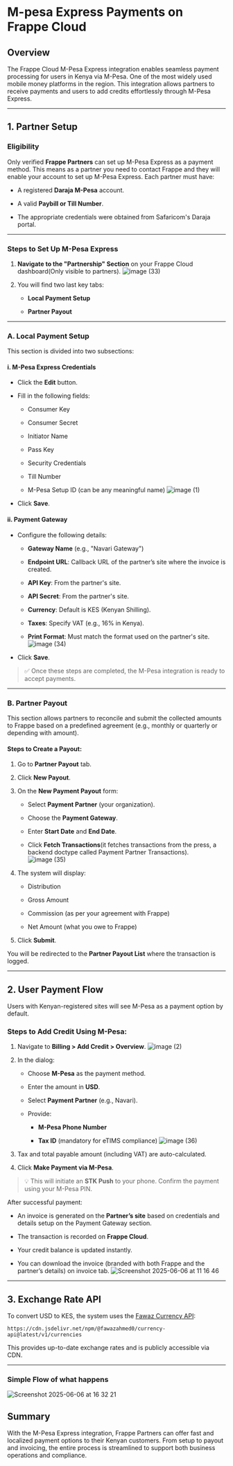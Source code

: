
# M-pesa Express Payments on Frappe Cloud

## Overview

The Frappe Cloud M-Pesa Express integration enables seamless payment processing for users in Kenya via M-Pesa. One of the most widely used mobile money platforms in the region. This integration allows partners to receive payments and users to add credits effortlessly through M-Pesa Express.

----------

## 1. Partner Setup

### Eligibility

Only verified **Frappe Partners** can set up M-Pesa Express as a payment method. This means as a partner you need to contact Frappe and they will enable your account to set up M-Pesa Express.  Each partner must have:

-   A registered **Daraja M-Pesa** account.
    
-   A valid **Paybill or Till Number**.
    
-   The appropriate credentials were obtained from Safaricom's Daraja portal.
    
----------

### Steps to Set Up M-Pesa Express

1.  **Navigate to the "Partnership" Section** on your Frappe Cloud dashboard(Only visible to partners).
 ![image (33)](https://github.com/user-attachments/assets/5a6d0b07-6699-44a1-9500-1918e9833e34)
  
    
2.  You will find two last key tabs:
    
    -   **Local Payment Setup**
        
    -   **Partner Payout**
        

----------

### A. Local Payment Setup

This section is divided into two subsections:

#### i. M-Pesa Express Credentials

-   Click the **Edit** button.
    
-   Fill in the following fields:
    
    -   Consumer Key
        
    -   Consumer Secret
        
    -   Initiator Name
        
    -   Pass Key
        
    -   Security Credentials
        
    -   Till Number
        
    -   M-Pesa Setup ID (can be any meaningful name)
   ![image (1)](https://github.com/user-attachments/assets/038f6938-7119-434e-abb9-0320d8d15a48)
   
        
-   Click **Save**.
    

#### ii. Payment Gateway

-   Configure the following details:
    
    -   **Gateway Name** (e.g., "Navari Gateway")
        
    -   **Endpoint URL**: Callback URL of the partner’s site where the invoice is created.
        
    -   **API Key**: From the partner's site.
        
    -   **API Secret**: From the partner's site.
        
    -   **Currency**: Default is KES (Kenyan Shilling).
        
    -   **Taxes**: Specify VAT (e.g., 16% in Kenya).
        
    -   **Print Format**: Must match the format used on the partner's site.
  ![image (34)](https://github.com/user-attachments/assets/5b9ee314-efde-4102-a2e4-a9929b2f9190)
    
        
-   Click **Save**.
    
> ✅ Once these steps are completed, the M-Pesa integration is ready to accept payments.

----------

### B. Partner Payout

This section allows partners to reconcile and submit the collected amounts to Frappe based on a predefined agreement (e.g., monthly or quarterly or depending with amount).

#### Steps to Create a Payout:

1.  Go to **Partner Payout** tab.
    
2.  Click **New Payout**.
    
3.  On the **New Payment Payout** form:
    
    -   Select **Payment Partner** (your organization).
        
    -   Choose the **Payment Gateway**.
        
    -   Enter **Start Date** and **End Date**.
        
    -   Click **Fetch Transactions**(it fetches transactions from the press, a backend doctype called Payment Partner Transactions).
         ![image (35)](https://github.com/user-attachments/assets/1da4814d-429e-4254-a766-78b4cb7dd3ab)

        
5.  The system will display:
    
    -   Distribution
        
    -   Gross Amount
        
    -   Commission (as per your agreement with Frappe)
        
    -   Net Amount (what you owe to Frappe)
        
6.  Click **Submit**.
    

You will be redirected to the **Partner Payout List** where the transaction is logged.

----------

## 2. User Payment Flow

Users with Kenyan-registered sites will see M-Pesa as a payment option by default.

### Steps to Add Credit Using M-Pesa:

1.  Navigate to **Billing > Add Credit > Overview**.
   ![image (2)](https://github.com/user-attachments/assets/6f9ffc50-328f-4a8d-99ee-8bf45c46b36d)

    
2.  In the dialog:
    
    -   Choose **M-Pesa** as the payment method.
        
    -   Enter the amount in **USD**.
        
    -   Select **Payment Partner** (e.g., Navari).
        
    -   Provide:
        
        -   **M-Pesa Phone Number**
            
        -   **Tax ID** (mandatory for eTIMS compliance)
   ![image (36)](https://github.com/user-attachments/assets/62deaf03-2199-4ae1-b830-bbcbbfcbea49)
 
            
4.  Tax and total payable amount (including VAT) are auto-calculated.
    
5.  Click **Make Payment via M-Pesa**.
    

> 💡 This will initiate an **STK Push** to your phone. Confirm the payment using your M-Pesa PIN.

After successful payment:

-   An invoice is generated on the **Partner’s site** based on credentials and details setup on the Payment Gateway section.
    
-   The transaction is recorded on **Frappe Cloud**.
    
-   Your credit balance is updated instantly.
    
-   You can download the invoice (branded with both Frappe and the partner’s details) on invoice tab.
  ![Screenshot 2025-06-06 at 11 16 46](https://github.com/user-attachments/assets/42987335-be5d-437e-9b17-621eac659c33)
  

----------

## 3. Exchange Rate API

To convert USD to KES, the system uses the [Fawaz Currency API](https://github.com/fawazahmed0/exchange-api):

`https://cdn.jsdelivr.net/npm/@fawazahmed0/currency-api@latest/v1/currencies` 

This provides up-to-date exchange rates and is publicly accessible via CDN.

----------

### Simple Flow of what happens
![Screenshot 2025-06-06 at 16 32 21](https://github.com/user-attachments/assets/08da3ab4-724d-4aee-8e3b-613add14ef38)

## Summary

With the M-Pesa Express integration, Frappe Partners can offer fast and localized payment options to their Kenyan customers. From setup to payout and invoicing, the entire process is streamlined to support both business operations and compliance.
